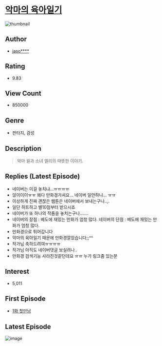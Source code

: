 # [악마의 육아일기](https://comic.naver.com/bestChallenge/list?titleId=736035)
![thumbnail](https://image-comic.pstatic.net/user_contents_data/challenge_comic/2020/01/09/327776/thumbnail_202x16489b62e12_0493_4b80_a4fe_9b970f5b9ca7_00000618.JPEG)

## Author
- [jaso****](https://comic.naver.com/artistTitle?id=327776)

## Rating
- 9.83

## View Count
- 850000

## Genre
- 판타지, 감성

## Description
> 악마 윌과 소녀 엘리의 따뜻한 이야기.

## Replies (Latest Episode)
- 네이버는 이걸 놓치냐...ㅠㅠㅠㅠ
- 않이이이ㅠㅠ 왜다 만화경가셔요... 네이버 일안하나... ㅠㅠ
- 이상하게 진짜 괜찮은 웹툰은 네이버에서 보내는구나..,.
- 일단 하트하고 별10점부터 받으시죠
- 네이버가 또 하나의 작품을 놓치는구나.......
- 네이버의 장점 : 베도에 재밌는 만화가 엄청 많다. 네이버의 단점 : 베도에 재밌는 만화가 엄청 많다.
- 만화경으로 튀어갑니다
- 악마의 육아일기 때문에 만화경깔았습니다;;^^
- 작가님 축하드려여ㅠㅠㅠㅠ
- 작가님 아직도 네이버댓글 보실려나..
- 만화경 검색기능 사라진것같던데요 ㅠㅠ 누가 링크좀 있는분

## Interest
- 5,011

## First Episode
- [1화 첫만남](https://comic.naver.com/bestChallenge/detail?titleId=736035&no=1)

## Latest Episode
![image](https://image-comic.pstatic.net/user_contents_data/challenge_comic/2020/12/05/327776/upload_3690530815545467489.jpeg)
